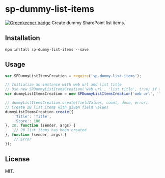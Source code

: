 # sp-dummy-list-items

[![Greenkeeper badge](https://badges.greenkeeper.io/Frederick-S/sp-dummy-list-items.svg)](https://greenkeeper.io/)
Create dummy SharePoint list items.

## Installation
```
npm install sp-dummy-list-items --save
```

## Usage
```js
var SPDummyListItemsCreation = require('sp-dummy-list-items');

// Initialize an instance with web url and list title
// Use new SPDummyListItemsCreation('web url', 'list title', true) if the query cross sites
var dummyListItemsCreation = new SPDummyListItemsCreation('web url', 'list title');

// dummyListItemsCreation.create(fieldValues, count, done, error)
// Create 20 list items with given field values
dummyListItemsCreation.create({
    'Title': 'Title',
    'Score': 100
}, 20, function (sender, args) {
    // 20 list items has been created
}, function (sender, args) {
    // Error
});
```

## License
MIT.
